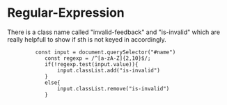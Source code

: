 # Regular-Expression

There is a class name called "invalid-feedback" and "is-invalid" which are really helpfull to show if sth is not keyed in accordingly.

             const input = document.querySelector("#name")
                const regexp = /^[a-zA-Z]{2,10}$/;
                if(!regexp.test(input.value)){
                    input.classList.add("is-invalid")
                }
                else{
                    input.classList.remove("is-invalid")
                }
